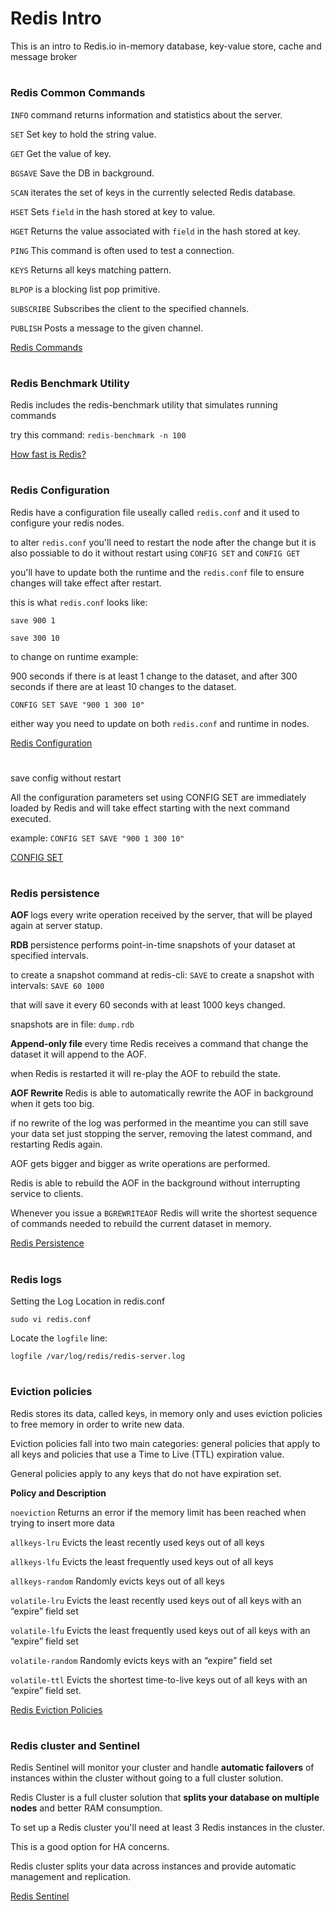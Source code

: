 # Redis Intro
This is an intro to Redis.io in-memory database, key-value store, cache and message broker
#

### Redis Common Commands
`INFO` command returns information and statistics about the server.

`SET` Set key to hold the string value.

`GET` Get the value of key.

`BGSAVE` Save the DB in background.

`SCAN` iterates the set of keys in the currently selected Redis database.

`HSET` Sets `field` in the hash stored at key to value.

`HGET` Returns the value associated with `field` in the hash stored at key.

`PING` This command is often used to test a connection.

`KEYS` Returns all keys matching pattern.

`BLPOP` is a blocking list pop primitive.

`SUBSCRIBE` Subscribes the client to the specified channels.

`PUBLISH` Posts a message to the given channel.


<a href="https://redis.io/commands">Redis Commands</a> 

#

### Redis Benchmark Utility
Redis includes the redis-benchmark utility that simulates running commands

try this command: `redis-benchmark -n 100`


<a href="https://redis.io/topics/benchmarks#how-fast-is-redis">How fast is Redis?</a> 

#

### Redis Configuration
Redis have a configuration file useally called `redis.conf` and it used to configure your redis nodes.

to alter `redis.conf` you'll need to restart the node after the change but it is also possiable to do it without restart using `CONFIG SET` and `CONFIG GET`

you'll have to update both the runtime and the `redis.conf` file to ensure changes will take effect after restart.

this is what `redis.conf` looks like:

`save 900 1`

`save 300 10`

to change on runtime example:

900 seconds if there is at least 1 change to the dataset, and after 300 seconds if there are at least 10 changes to the dataset.

`CONFIG SET SAVE "900 1 300 10"`

either way you need to update on both `redis.conf` and runtime in nodes.


<a href="https://redis.io/topics/config">Redis Configuration</a> 

#

save config without restart

All the configuration parameters set using CONFIG SET are immediately loaded by Redis and will take effect starting with the next command executed.

example: `CONFIG SET SAVE "900 1 300 10" `

<a href="https://redis.io/commands/config-set">CONFIG SET</a>

#

### Redis persistence
<strong>AOF </strong>logs every write operation received by the server, that will be played again at server statup.

<strong>RDB </strong>persistence performs point-in-time snapshots of your dataset at specified intervals.

to create a snapshot command at redis-cli: `SAVE`
to create a snapshot with intervals: `SAVE 60 1000`

that will save it every 60 seconds with at least 1000 keys changed.

snapshots are in file: `dump.rdb`

<strong>Append-only file </strong>every time Redis receives a command that change the dataset it will append to the AOF.

when Redis is restarted it will re-play the AOF to rebuild the state.

<strong>AOF Rewrite </strong>Redis is able to automatically rewrite the AOF in background when it gets too big.

if no rewrite of the log was performed in the meantime you can still save your data set just stopping the server, removing the latest command, and restarting Redis again.

AOF gets bigger and bigger as write operations are performed.

Redis is able to rebuild the AOF in the background without interrupting service to clients.

Whenever you issue a `BGREWRITEAOF` Redis will write the shortest sequence of commands needed to rebuild the current dataset in memory.


<a href="https://redis.io/topics/persistence">Redis Persistence</a>

#

### Redis logs

Setting the Log Location in redis.conf

`sudo vi redis.conf`

Locate the `logfile` line:

`logfile /var/log/redis/redis-server.log`

#

### Eviction policies
Redis stores its data, called keys, in memory only and uses eviction policies to free memory in order to write new data.

Eviction policies fall into two main categories: general policies that apply to all keys and policies that use a Time to Live (TTL) expiration value.

General policies apply to any keys that do not have expiration set.

**Policy and Description**

`noeviction` Returns an error if the memory limit has been reached when trying to insert more data

`allkeys-lru` Evicts the least recently used keys out of all keys

`allkeys-lfu` Evicts the least frequently used keys out of all keys

`allkeys-random` Randomly evicts keys out of all keys

`volatile-lru` Evicts the least recently used keys out of all keys with an “expire” field set

`volatile-lfu` Evicts the least frequently used keys out of all keys with an “expire” field set

`volatile-random` Randomly evicts keys with an “expire” field set

`volatile-ttl` Evicts the shortest time-to-live keys out of all keys with an “expire” field set.


<a href="https://www.digitalocean.com/docs/databases/redis/how-to/choose-eviction-policies/">Redis Eviction Policies</a> 

#

### Redis cluster and Sentinel
Redis Sentinel will monitor your cluster and handle <strong>automatic failovers</strong> of instances within the cluster without going to a full cluster solution.

Redis Cluster is a full cluster solution that <strong>splits your database on multiple nodes</strong> and better RAM consumption.

To set up a Redis cluster you'll need at least 3 Redis instances in the cluster.

This is a good option for HA concerns.

Redis cluster splits your data across instances and provide automatic management and replication.


<a href="https://redis.io/topics/sentinel">Redis Sentinel</a> 
